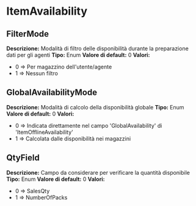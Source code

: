 # ItemAvailability
FilterMode 
----
**Descrizione:** Modalità di filtro delle disponibilità durante la preparazione dati per gli agenti
**Tipo:** Enum
**Valore di default:** 0
**Valori:**
* 0 => Per magazzino dell'utente/agente
* 1 => Nessun filtro

GlobalAvailabilityMode 
----
**Descrizione:** Modalità di calcolo della disponibilità globale
**Tipo:** Enum
**Valore di default:** 0
**Valori:**
* 0 => Indicata direttamente nel campo 'GlobalAvailability' di 'ItemOfflineAvailability'
* 1 => Calcolata dalle disponibilità nei magazzini

QtyField 
----
**Descrizione:** Campo da considerare per verificare la quantità disponibile
**Tipo:** Enum
**Valore di default:** 0
**Valori:**
* 0 => SalesQty
* 1 => NumberOfPacks


